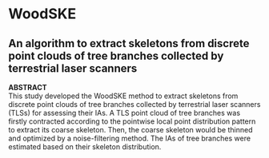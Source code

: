 # WoodSKE
An algorithm to extract skeletons from discrete point clouds of tree branches collected by terrestrial laser scanners
--
**ABSTRACT**<br>
     This study developed the WoodSKE method to extract skeletons from discrete point clouds of tree branches collected by terrestrial laser scanners (TLSs) for assessing their IAs. A TLS point cloud of tree branches was firstly contracted according to the pointwise local point distribution pattern to extract its coarse skeleton. Then, the coarse skeleton would be thinned and optimized by a noise-filtering method. The IAs of tree branches were estimated based on their skeleton distribution. 

